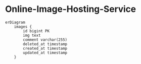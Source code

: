 # Online-Image-Hosting-Service


```mermaid
erDiagram
    images {
        id bigint PK 
        img text
        comment varchar(255) 
        deleted_at timestamp
        created_at timestamp
        updated_at timestamp
    }

```
